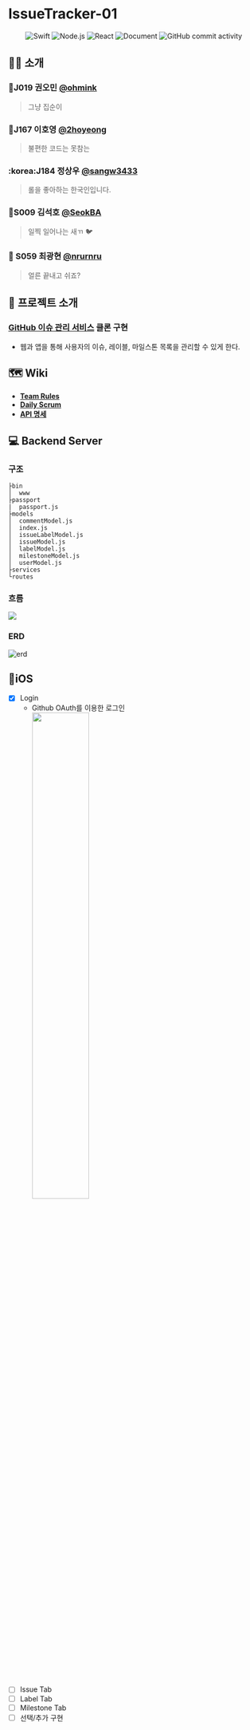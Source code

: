 # IssueTracker-01

<p align="middle">
    <img alt="Swift" src="https://img.shields.io/badge/swift-v5.1-orange?logo=swift">
    <img alt="Node.js" src="https://img.shields.io/badge/node.js-v12.18.3-cf?logo=node.js)">
    <img alt="React" src="https://img.shields.io/badge/react-0.0.0-blue?logo=react">
    <img alt="Document" src="https://img.shields.io/badge/document-yes-important">
    <img alt="GitHub commit activity" src="https://img.shields.io/github/commit-activity/w/boostcamp-2020/IssueTracker-01">
</p>

## 👩‍💻 소개

### 🧙J019 권오민 [@ohmink](https://github.com/ohmink)
> 그냥 집순이 
### 🧐J167 이호영 [@2hoyeong](https://github.com/2hoyeong)
> 불편한 코드는 못참는
### :korea:J184 정상우 [@sangw3433](https://github.com/sangw3433)
> 롤을 좋아하는 한국인입니다. 
### :apple:S009 김석호 [@SeokBA](https://github.com/SeokBA)
>  일찍 일어나는 새ㄲ :bird: 
### 🛌 S059 최광현  [@nrurnru](https://github.com/nrurnru)
> 얼른 끝내고 쉬죠?

## :construction_worker: 프로젝트 소개 
### [GitHub 이슈 관리 서비스](https://github.com/issues) 클론 구현
- 웹과 앱을 통해 사용자의 이슈, 레이블, 마일스톤 목록을 관리할 수 있게 한다.



## :world_map: Wiki

* [**Team Rules**](https://github.com/boostcamp-2020/IssueTracker-01/wiki/Rules)
* [**Daily Scrum**](https://github.com/boostcamp-2020/IssueTracker-01/wiki/Daily-Scrum)
* [**API 명세**](https://github.com/boostcamp-2020/IssueTracker-01/wiki/API-%EB%AA%85%EC%84%B8)


##  :computer: Backend Server
### 구조
```
├bin
│  www
├passport
|  passport.js
├models
│  commentModel.js
│  index.js
│  issueLabelModel.js
│  issueModel.js
│  labelModel.js
│  milestoneModel.js
│  userModel.js
├services
└routes
```
### 흐름
![](https://i.imgur.com/UTtN70S.png)


### ERD
![erd](https://i.ibb.co/BfJdjGX/erd.png)

## :apple:iOS
- [x] Login
    - Github OAuth를 이용한 로그인  
    <img width="50%" src="https://user-images.githubusercontent.com/45285737/97650166-754af880-1a9c-11eb-87e0-2b548163696f.gif"></img>  
- [ ] Issue Tab
- [ ] Label Tab
- [ ] Milestone Tab
- [ ] 선택/추가 구현
